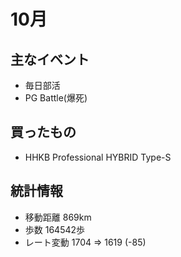 # 10月

## 主なイベント

- 毎日部活
- PG Battle(爆死)

## 買ったもの

- HHKB Professional HYBRID Type-S

## 統計情報

- 移動距離 869km
- 歩数 164542歩
- レート変動 1704 => 1619 (-85)
